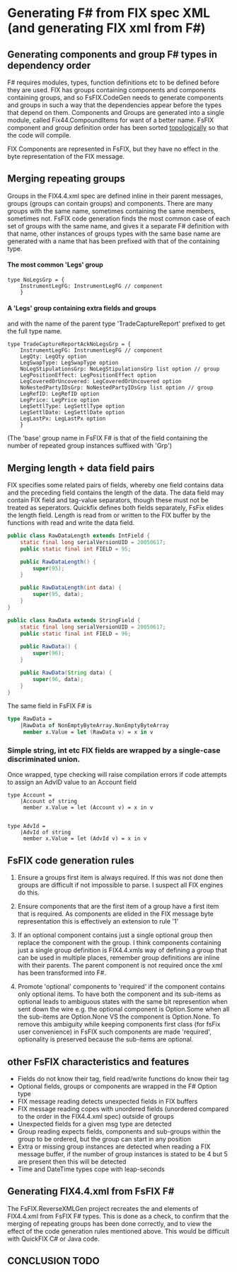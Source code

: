 # Generating F# from FIX spec XML (and generating FIX xml from F#)


## Generating components and group F# types in dependency order

F# requires modules, types, function definitions etc to be defined before they are used. FIX has groups containing components and components containing groups, and so FsFIX.CodeGen needs to generate components and groups in such a way that the dependencies appear before the types that depend on them. Components and Groups are generated into a single module, called Fix44.CompoundItems for want of a better name. FsFIX component and group definition order has been sorted [topologically](https://en.wikipedia.org/wiki/Topological_sorting) so that the code will compile.

FIX Components are represented in FsFIX, but they have no effect in the byte representation of the FIX message. 


## Merging repeating groups

Groups in the FIX4.4.xml spec are defined inline in their parent messages, groups (groups can contain groups) and components. There are many groups with the same name, sometimes containing the same members, sometimes not. FsFIX code generation finds the most common case of each set of groups with the same name, and gives it a separate F# definition with that name, other instances of groups types with the same base name are generated with a name that has been prefixed with that of the containing type. 

#### The most common 'Legs' group

```F#
type NoLegsGrp = {
    InstrumentLegFG: InstrumentLegFG // component
    }
```

#### A 'Legs' group containing extra fields and groups

and with the name of the parent type 'TradeCaptureReport' prefixed to get the full type name.

```F#
type TradeCaptureReportAckNoLegsGrp = {
    InstrumentLegFG: InstrumentLegFG // component
    LegQty: LegQty option
    LegSwapType: LegSwapType option
    NoLegStipulationsGrp: NoLegStipulationsGrp list option // group
    LegPositionEffect: LegPositionEffect option
    LegCoveredOrUncovered: LegCoveredOrUncovered option
    NoNestedPartyIDsGrp: NoNestedPartyIDsGrp list option // group
    LegRefID: LegRefID option
    LegPrice: LegPrice option
    LegSettlType: LegSettlType option
    LegSettlDate: LegSettlDate option
    LegLastPx: LegLastPx option
    }
```
(The 'base' group name in FsFIX F# is that of the field containing the number of repeated group instances suffixed with 'Grp')


## Merging length + data field pairs

FIX specifies some related pairs of fields, whereby one field contains data and the preceding field contains the length of the data. The data field may contain FIX field and tag-value separators, though these must not be treated as seperators. Quickfix defines both fields separately, FsFix elides the length field. Length is read from or written to the FIX buffer by the functions with read and write the data field. 

```Java
public class RawDataLength extends IntField {
    static final long serialVersionUID = 20050617;
    public static final int FIELD = 95;

    public RawDataLength() {
        super(95);
    }

    public RawDataLength(int data) {
        super(95, data);
    }
}

public class RawData extends StringField {
    static final long serialVersionUID = 20050617;
    public static final int FIELD = 96;
    
    public RawData() {
        super(96);
    }

    public RawData(String data) {
        super(96, data);
    }
}

```

The same field in FsFIX F# is

```fsharp
type RawData =
    |RawData of NonEmptyByteArray.NonEmptyByteArray
     member x.Value = let (RawData v) = x in v
```

### Simple string, int etc FIX fields are wrapped by a single-case discriminated union.

Once wrapped, type checking will raise compilation errors if code attempts to assign an AdvID value to an Account field

```F#
type Account =
    |Account of string
     member x.Value = let (Account v) = x in v


type AdvId =
    |AdvId of string
     member x.Value = let (AdvId v) = x in v
```


## FsFIX code generation rules

1. Ensure a groups first item is always required. If this was not done then groups are difficult if not impossible to parse. I suspect all FIX engines do this.

2. Ensure components that are the first item of a group have a first item that is required. As components are elided in the FIX message byte representation this is effectively an extension to rule '1'

3. If an optional component contains just a single optional group then replace the component with the group. I think components containing just a single group definition is FIX4.4.xmls way of defining a group that can be used in multiple places, remember group definitions are inline with their parents. The parent component is not required once the xml has been transformed into F#.

4. Promote 'optional' components to 'required' if the component contains only optional items. To have both the component and its sub-items as optional leads to ambiguous states with the same bit represention when sent down the wire e.g. the optional component is Option.Some when all the sub-items are Option.None VS the component is Option.None.
To remove this ambiguity while keeping components first class (for fsFix user convenience) in FsFIX such components are made 'required', optionality is preserved because the sub-items are optional.


## other FsFIX characteristics and features

- Fields do not know their tag, field read/write functions do know their tag
- Optional fields, groups or components are wrapped in the F# Option type
- FIX message reading detects unexpected fields in FIX buffers
- FIX message reading copes with unordered fields (unordered compared to the order in the FIX4.4.xml spec) outside of groups
- Unexpected fields for a given msg type are detected
- Group reading expects fields, components and sub-groups within the group to be ordered, but the group can start in any position
- Extra or missing group instances are detected when reading a FIX message buffer, if the number of group instances is stated to be 4 but 5 are present then this will be detected
- Time and DateTime types cope with leap-seconds


## Generating FIX4.4.xml from FsFIX F#

The FsFIX.ReverseXMLGen project recreates the <messages> and <components> elements of FIX4.4.xml from FsFIX F# types. This is done as a check, to confirm that the merging of repeating groups has been done correctly, and to view the effect of the code generation rules mentioned above. This would be difficult with QuickFIX C# or Java code.



## CONCLUSION TODO
